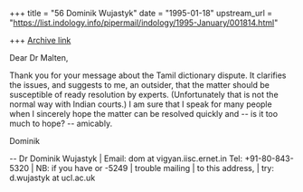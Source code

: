 +++
title = "56 Dominik Wujastyk"
date = "1995-01-18"
upstream_url = "https://list.indology.info/pipermail/indology/1995-January/001814.html"

+++
[Archive link](https://list.indology.info/pipermail/indology/1995-January/001814.html)

Dear Dr Malten,

Thank you for your message about the Tamil dictionary dispute.  It
clarifies the issues, and suggests to me, an outsider, that the matter
should be susceptible of ready resolution by experts.  (Unfortunately
that is not the normal way with Indian courts.)  I am sure that I speak
for many people when I sincerely hope the matter can be resolved quickly
and -- is it too much to hope? -- amicably.

Dominik

-- 
Dr Dominik Wujastyk     |  Email:          dom at vigyan.iisc.ernet.in
Tel:   +91-80-843-5320  |  NB: if you have
              or -5249  |  trouble mailing
                        |  to this address,
                        |  try:            d.wujastyk at ucl.ac.uk






